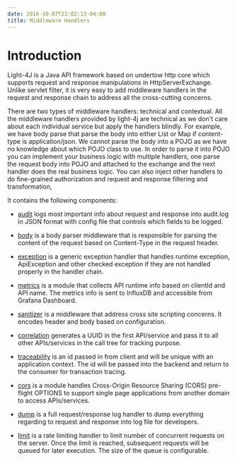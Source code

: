 ```yaml
---
date: 2016-10-07T22:02:13-04:00
title: Middleware Handlers
---
```


# Introduction

Light-4J is a Java API framework based on undertow http core which supports request and 
response manipulations in HttpServerExchange. Unlike servlet filter, it is very easy to add
middleware handlers in the request and response chain to address all the cross-cutting
concerns.  

There are two types of middleware handlers: technical and contextual. All the middleware 
handlers provided by light-4j are technical as we don't care about each individual service 
but apply the handlers blindly. For example, we have body parse that parse the body into either 
List or Map if content-type is application/json. We cannot parse the body into a POJO as we have 
no knowledge about which POJO class to use. In order to parse it into POJO you can implement 
your business logic with multiple handlers, one parse the request body into POJO and attached 
to the exchange and the next handler does the real business logic. You can also inject other 
handlers to do fine-grained authorization and request and response filtering and transformation, 


It contains the following components:

* [audit](https://networknt.github.io/light-4j/middleware/audit/) logs most important info 
about request and response into audit.log in JSON format with config file that controls which
fields to be logged.

* [body](https://networknt.github.io/light-4j/middleware/body/) is a body parser middleware 
that is responsible for parsing the content of the request based on Content-Type in the 
request header. 

* [exception](https://networknt.github.io/light-4j/middleware/exception/) is a generic 
exception handler that handles runtime exception, ApiException and other checked exception 
if they are not handled properly in the handler chain.

* [metrics](https://networknt.github.io/light-4j/middleware/metrics/) is a module that collects
API runtime info based on clientId and API name. The metrics info is sent to InfluxDB and 
accessible from Grafana Dashboard.

* [sanitizer](https://networknt.github.io/light-4j/middleware/sanitizer/) is a 
middleware that address cross site scripting concerns. It encodes header and body based on 
configuration.

* [correlation](https://networknt.github.io/light-4j/middleware/correlation/) generates
a UUID in the first API/service and pass it to all other APIs/services in the call tree for
tracking purpose.

* [traceability](https://networknt.github.io/light-4j/middleware/traceability/) is an
id passed in from client and will be unique with an application context. The id will be passed
into the backend and return to the consumer for transaction tracing. 

* [cors](https://networknt.github.io/light-4j/middleware/cors/) is a module handles 
Cross-Origin Resource Sharing (CORS) pre-flight OPTIONS to support single page applications 
from another domain to access APIs/services.
 
* [dump](https://networknt.github.io/light-4j/middleware/dump/) is a full request/response 
log handler to dump everything regarding to request and response into log file for developers. 

* [limit](https://networknt.github.io/light-4j/middleware/limit/) is a rate limiting handler 
to limit number of concurrent requests on the server. Once the limit is reached, subsequent 
requests will be queued for later execution. The size of the queue is configurable. 

